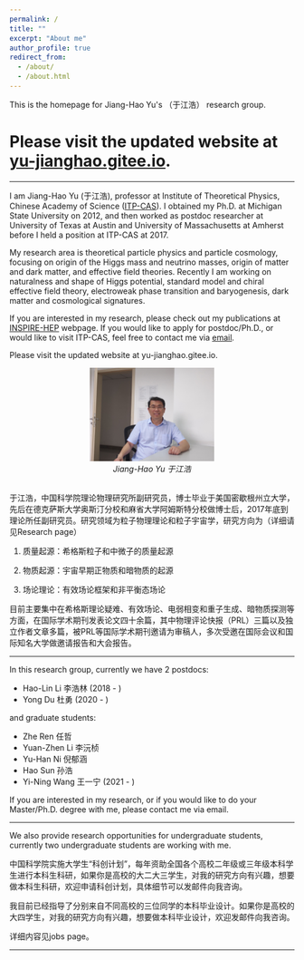 ```yaml
---
permalink: /
title: ""
excerpt: "About me"
author_profile: true
redirect_from: 
  - /about/
  - /about.html
---
```


This is the homepage for Jiang-Hao Yu's （于江浩） research group. 

# Please visit the updated website at [yu-jianghao.gitee.io](https://yu-jianghao.github.io).

-----------------

I am Jiang-Hao Yu (于江浩), professor at Institute of Theoretical Physics, Chinese Academy of Science ([ITP-CAS](http://english.itp.cas.cn)). I obtained my Ph.D. at Michigan State University on 2012, and then worked as postdoc researcher at University of Texas at Austin and University of Massachusetts at Amherst before I held a position at ITP-CAS at 2017. 

My research area is theoretical particle physics and particle cosmology, focusing on origin of the Higgs mass and neutrino masses, origin of matter and dark matter, and effective field theories. Recently I am working on naturalness and shape of Higgs potential, standard model and chiral effective field theory, electroweak phase transition and baryogenesis, dark matter and cosmological signatures.  

If you are interested in my research, please check out my publications at [INSPIRE-HEP](https://inspirehep.net/authors/1066117) webpage. If you would like to apply for postdoc/Ph.D., or would like to visit ITP-CAS, feel free to contact me via [email](mailto:jhyu@itp.ac.cn). 


Please visit the updated website at yu-jianghao.gitee.io.


<p align="center">
<img src="/images/yuoffice.jpg" alt="于江浩" title="Jiang-Hao Yu" width="220"/>
     <br />
    <em>Jiang-Hao Yu 于江浩 </em>
</p>
<br />
于江浩，中国科学院理论物理研究所副研究员，博士毕业于美国密歇根州立大学，先后在德克萨斯大学奥斯汀分校和麻省大学阿姆斯特分校做博士后，2017年底到理论所任副研究员。研究领域为粒子物理理论和粒子宇宙学，研究方向为（详细请见Research page）

1. 质量起源：希格斯粒子和中微子的质量起源

2. 物质起源：宇宙早期正物质和暗物质的起源

3. 场论理论：有效场论框架和非平衡态场论

目前主要集中在希格斯理论疑难、有效场论、电弱相变和重子生成、暗物质探测等方面，在国际学术期刊发表论文四十余篇，其中物理评论快报（PRL）三篇以及独立作者文章多篇，被PRL等国际学术期刊邀请为审稿人，多次受邀在国际会议和国际知名大学做邀请报告和大会报告。

<!-- Delete next line if you prefer not to have a feature row.  博士生导师-->


<!-- {% if page.feature_row1 %} 
  {% include feature_row1 %}
{% endif %} -->
<!-- Delete previous lines if you prefer not to have a feature row. -->

-----------------

In this research group, currently we have 2 postdocs:

* Hao-Lin Li 李浩林 (2018 - )
* Yong Du 杜勇 (2020 - )

and graduate students:


* Zhe Ren 任哲   
* Yuan-Zhen Li 李沅桢  
* Yu-Han Ni 倪郁涵 
* Hao Sun 孙浩 
* Yi-Ning Wang 王一宁 (2021 - )    


If you are interested in my research, or if you would like to do your Master/Ph.D. degree with me, please contact me via email. 

-----------------

We also provide research opportunities for undergraduate students, currently two undergraduate students are working with me.  

中国科学院实施大学生“科创计划”，每年资助全国各个高校二年级或三年级本科学生进行本科生科研，如果你是高校的大二大三学生，对我的研究方向有兴趣，想要做本科生科研，欢迎申请科创计划，具体细节可以发邮件向我咨询。

我目前已经指导了分别来自不同高校的三位同学的本科毕业设计。如果你是高校的大四学生，对我的研究方向有兴趣，想要做本科毕业设计，欢迎发邮件向我咨询。

详细内容见jobs page。

-----------------
